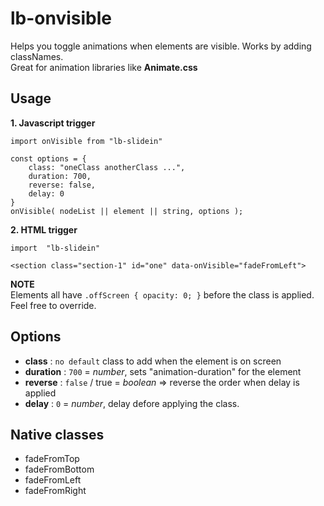 # lb-onvisible

Helps you toggle animations when elements are visible. Works by adding classNames.<br/>
Great for animation libraries like **Animate.css**


## Usage

**1. Javascript trigger**

```
import onVisible from "lb-slidein"
```
```
const options = {
	class: "oneClass anotherClass ...",
	duration: 700,
	reverse: false,
	delay: 0
}
onVisible( nodeList || element || string, options );
```
**2. HTML trigger**
```
import  "lb-slidein"
```
```
<section class="section-1" id="one" data-onVisible="fadeFromLeft">
```

**NOTE**<br/>
Elements all have `.offScreen { opacity: 0; }` before the class is applied.<br/>
Feel free to override.

## Options

- **class** : `no default` class to add when the element is on screen
- **duration** : `700` = *number*, sets "animation-duration" for the element 
- **reverse** : `false` / true = *boolean* => reverse the order when delay is applied
- **delay** : `0` = *number*, delay defore applying the class. 

## Native classes
- fadeFromTop
- fadeFromBottom
- fadeFromLeft
- fadeFromRight
